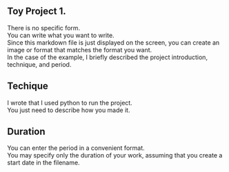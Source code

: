 


## Toy Project 1.
There is no specific form.  
You can write what you want to write.  
Since this markdown file is just displayed on the screen, you can create an image or format that matches the format you want.  
In the case of the example, I briefly described the project introduction, technique, and period.  


## Techique
I wrote that I used python to run the project.  
You just need to describe how you made it.  


## Duration 
You can enter the period in a convenient format.   
You may specify only the duration of your work, assuming that you create a start date in the filename.  
